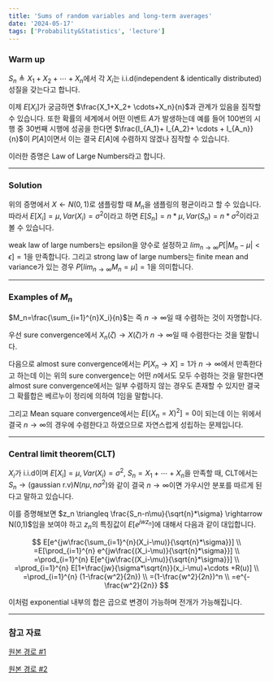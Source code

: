 ```yaml
---
title: 'Sums of random variables and long-term averages'
date: '2024-05-17'
tags: ['Probability&Statistics', 'lecture']
---
```


### Warm up

$S_n \triangleq X_1 + X_2 + \cdots + X_n$에서 각 $X_i$는 i.i.d(independent & identically distributed) 성질을 갖는다고 합니다.

이제 $E[X_i]$가 궁금하면 $\frac{X_1+X_2+ \cdots+X_n}{n}$과 관계가 있음을 짐작할 수 있습니다. 또한 확률의 세계에서 어떤 이벤트 $A$가 발생하는데 예를 들어 100번의 시행 중 30번째 시행에 성공을 한다면 $\frac{I_{A_1}+ I_{A_2}+ \cdots + I_{A_n}}{n}$이 $P[A]$이면서 이는 결국 $E[A]$에 수렴하지 않겠나 짐작할 수 있습니다.

이러한 증명은 Law of Large Numbers라고 합니다.

---

### Solution

위의 증명에서 $X \leftarrow N(0,1)$로 샘플링할 때 $M_n$을 샘플링의 평균이라고 할 수 있습니다. 따라서 $E[X_i]=\mu, Var(X_i)=\sigma^2$이라고 하면 $E[S_n]=n*\mu, Var(S_n)=n*\sigma^2$이라고 볼 수 있습니다.

weak law of large numbers는 epsilon을 양수로 설정하고 $lim_{n \rightarrow \infty} P[|M_n - \mu| < \epsilon]=1$을 만족합니다. 그리고 strong law of large numbers는 finite mean and variance가 있는 경우 $P[lim_{n \rightarrow \infty} M_n = \mu]=1$을 의미합니다.

---

### Examples of $M_n$

$M_n=\frac{\sum_{i=1}^{n}X_i}{n}$는 즉 $n \rightarrow \infty$일 때 수렴하는 것이 자명합니다.

우선 sure convergence에서 $X_n(\zeta) \rightarrow X(\zeta)$가 $n \rightarrow \infty$일 때 수렴한다는 것을 말합니다.

다음으로 almost sure convergence에서는 $P[X_n \rightarrow X]=1$가 $n \rightarrow \infty$에서 만족한다고 하는데 이는 위의 sure convergence는 어떤 $n$에서도 모두 수렴하는 것을 말한다면 almost sure convergence에서는 일부 수렴하지 않는 경우도 존재할 수 있지만 결국 그 확률합은 베르누이 정리에 의하여 1임을 말합니다.

그리고 Mean square convergence에서는 $E[(X_n=X)^2]=0$이 되는데 이는 위에서 결국 $n \rightarrow \infty$의 경우에 수렴한다고 하였으므로 자연스럽게 성립하는 문제입니다.

---

### Central limit theorem(CLT)

$X_i$가 i.i.d이며 $E[X_i]=\mu, Var(X_i)=\sigma^2$, $S_n=X_1+\cdots+X_n$을 만족할 때, CLT에서는 $S_n \rightarrow \text{(gaussian r.v)} N(n\mu, n\sigma^2)$와 같이 결국 $n \rightarrow \infty$이면 가우시안 분포를 따르게 된다고 말하고 있습니다.

이를 증명해보면 $z_n \triangleq \frac{S_n-n\mu}{\sqrt{n}*\sigma} \rightarrow N(0,1)$임을 보여야 하고 $z_n$의 특징값이 $E[e^{jwz_n}]$에 대해서 다음과 같이 대입합니다.

$$
E[e^{jw\frac{\sum_{i=1}^{n}(X_i-\mu)}{\sqrt{n}*\sigma}}] \\
=E[\prod_{i=1}^{n} e^{jw\frac{(X_i-\mu)}{\sqrt{n}*\sigma}}] \\
=\prod_{i=1}^{n} E[e^{jw\frac{(X_i-\mu)}{\sqrt{n}*\sigma}}] \\
=\prod_{i=1}^{n} E[1+\frac{jw}{\sigma*\sqrt{n}}(x_i-\mu)+\cdots +R(u)] \\
=\prod_{i=1}^{n} (1-\frac{w^2}{2n}) \\
=(1-\frac{w^2}{2n})^n \\
=e^{-\frac{w^2}{2n}}
$$

이처럼 exponential 내부의 합은 곱으로 변경이 가능하며 전개가 가능해집니다.

---

### 참고 자료

[원본 경로 #1](https://www.youtube.com/watch?v=Kjhvx1z3TjM&list=PL48-12jNeoLp-yn6k8bRTVdyYyJkALSvu&index=17)

[원본 경로 #2](https://www.youtube.com/watch?v=tPoZcVAVJF8&list=PL48-12jNeoLp-yn6k8bRTVdyYyJkALSvu&index=18)




